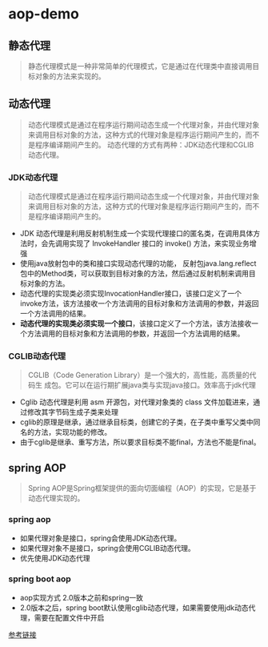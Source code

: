 # aop-demo 

## 静态代理
> 静态代理模式是一种非常简单的代理模式，它是通过在代理类中直接调用目标对象的方法来实现的。

## 动态代理
> 动态代理模式是通过在程序运行期间动态生成一个代理对象，并由代理对象来调用目标对象的方法，这种方式的代理对象是程序运行期间产生的，而不是程序编译期间产生的。
> 动态代理的方式有两种：JDK动态代理和CGLIB动态代理。

### JDK动态代理
> 动态代理模式是通过在程序运行期间动态生成一个代理对象，并由代理对象来调用目标对象的方法，这种方式的代理对象是程序运行期间产生的，而不是程序编译期间产生的。

- JDK 动态代理是利用反射机制生成一个实现代理接口的匿名类，在调用具体方法时，会先调用实现了 InvokeHandler 接口的 invoke() 方法，来实现业务增强
- 使用java放射包中的类和接口实现动态代理的功能， 反射包java.lang.reflect包中的Method类，可以获取到目标对象的方法，然后通过反射机制来调用目标对象的方法。
- 动态代理的实现类必须实现InvocationHandler接口，该接口定义了一个invoke方法，该方法接收一个方法调用的目标对象和方法调用的参数，并返回一个方法调用的结果。
- **动态代理的实现类必须实现一个接口**，该接口定义了一个方法，该方法接收一个方法调用的目标对象和方法调用的参数，并返回一个方法调用的结果。

### CGLIB动态代理
> CGLIB（Code Generation Library）是一个强大的，高性能，高质量的代码生 成包。它可以在运行期扩展java类与实现java接口。效率高于jdk代理

- Cglib 动态代理是利用 asm 开源包，对代理对象类的 class 文件加载进来，通过修改其字节码生成子类来处理
- cglib的原理是继承，通过继承目标类，创建它的子类，在子类中重写父类中同名的方法，实现功能的修改。
- 由于cglib是继承、重写方法，所以要求目标类不能final，方法也不能是final。


## spring AOP
> Spring AOP是Spring框架提供的面向切面编程（AOP）的实现，它是基于动态代理实现的。

### spring aop
- 如果代理对象是接口，spring会使用JDK动态代理。
- 如果代理对象不是接口，spring会使用CGLIB动态代理。
- 优先使用JDK动态代理

### spring boot aop
- aop实现方式 2.0版本之前和spring一致
- 2.0版本之后，spring boot默认使用cglib动态代理，如果需要使用jdk动态代理，需要在配置文件中开启

 [参考链接](https://blog.csdn.net/weixin_38192427/article/details/121621872)
